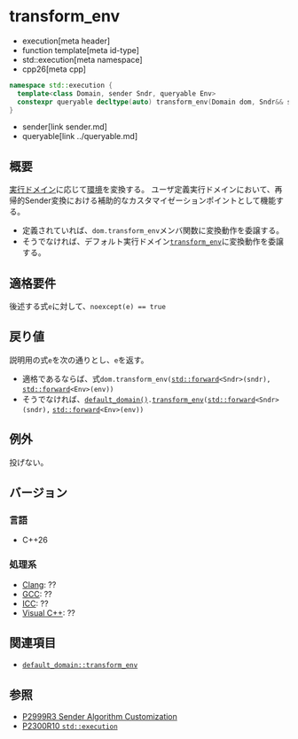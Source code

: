# transform_env
* execution[meta header]
* function template[meta id-type]
* std::execution[meta namespace]
* cpp26[meta cpp]

```cpp
namespace std::execution {
  template<class Domain, sender Sndr, queryable Env>
  constexpr queryable decltype(auto) transform_env(Domain dom, Sndr&& sndr, Env&& env) noexcept;
}
```
* sender[link sender.md]
* queryable[link ../queryable.md]

## 概要
[実行ドメイン](default_domain.md)に応じて[環境](../queryable.md)を変換する。
ユーザ定義実行ドメインにおいて、再帰的Sender変換における補助的なカスタマイゼーションポイントとして機能する。

- 定義されていれば、`dom.transform_env`メンバ関数に変換動作を委譲する。
- そうでなければ、デフォルト実行ドメイン[`transform_env`](default_domain/transform_env.md)に変換動作を委譲する。


## 適格要件
後述する式`e`に対して、`noexcept(e) == true`


## 戻り値
説明用の式`e`を次の通りとし、`e`を返す。

- 適格であるならば、式`dom.transform_env(`[`std::forward`](/reference/utility/forward.md)`<Sndr>(sndr),` [`std::forward`](/reference/utility/forward.md)`<Env>(env))`
- そうでなければ、[`default_domain()`](default_domain.md)`.`[`transform_env`](default_domain/transform_env.md)`(`[`std::forward`](/reference/utility/forward.md)`<Sndr>(sndr),` [`std::forward`](/reference/utility/forward.md)`<Env>(env))`


## 例外
投げない。


## バージョン
### 言語
- C++26

### 処理系
- [Clang](/implementation.md#clang): ??
- [GCC](/implementation.md#gcc): ??
- [ICC](/implementation.md#icc): ??
- [Visual C++](/implementation.md#visual_cpp): ??


## 関連項目
- [`default_domain::transform_env`](default_domain/transform_env.md)


## 参照
- [P2999R3 Sender Algorithm Customization](https://www.open-std.org/jtc1/sc22/wg21/docs/papers/2023/p2999r3.html)
- [P2300R10 `std::execution`](https://www.open-std.org/jtc1/sc22/wg21/docs/papers/2024/p2300r10.html)
